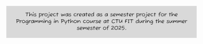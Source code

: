 ![FYI](FYI.png) 
<!-- Created in Figma with font: "Fuzzy Bubbles", size of the text: "30" and box sizes: "w: 991px & h: 199px"

# Prague Precipitation Forecasting using Hidden Markov Models


## Abstract

This project implements three Hidden Markov Model variants for **daily precipitation prediction in Prague** using 25 years of meteorological data (2000-2024) from Prague-Ruzyně station. The models include **Discrete HMM**, **Gaussian Mixture HMM**, and **Variational Gaussian HMM**, all trained to predict whether precipitation will occur the next day based on historical weather patterns. Using **Bayesian optimization** for hyperparameter tuning and backtesting with a **sliding window approach**, the **best performing model GMM HMM achieved 64.91% accuracy**, outperforming the naive baseline of 61.27%. The implementation leverages the hmmlearn library and demonstrates how HMMs can capture hidden weather states for precipitation forecasting despite **highly stochastic weather patterns**.

For a more detailed description of the methodology, results, and analysis, please refer to the [staifmatej-report.pdf](staifmatej-report.pdf) file included in this repository.


## Usage

Run the `main.py` file from the root folder and follow the instructions in the terminal.

When running `manual` mode with more trials, warnings may appear - this is normal and nothing to worry about. It simply means the model is searching for hyperparameter types that don't match, and the model reports this. This is expected behavior and the optimization will complete successfully regardless.

## Sample of program work:
```
===== Precipitation Forecasting using Hidden Markov Models =====

(1) - Discrete Hidden Markov Model
(2) - Gaussian Hidden Markov Model with Mixture Emissions
(3) - Variational Gaussian Hidden Markov Model

Press "1", "2" or "3" for choosing your preferable model: 3

Do you would like to backtest only at 20% of Dataset?
(Recommended options for faster backtesting and running time.)

Press "y" for yes or "n" for no: y

================================================================

Forecasting Daily Precipitation Using Variational Gaussian Hidden Markov Model.

Would you like run the model directly with the best hyperparameters found through Bayesian optimization or set hyperparameters yourself?
Type 'auto' to Run with best predefined parameters find by Bayesian Optimization. Bayesian optimization or 'manual' to set hyperparameters yourself:
auto

Starting Variational Gaussian HMM Model Backtesting...

Optimizing hyperparameters...
Optimization Progress: 100%|███████████████| 1/1 [07:40<00:00, 460.92s/it]

Optimizing threshold...
Optimization Progress: 100%|█████████████| 30/30 [00:00<00:00, 210.75it/s]

===== Results with Optimal Threshold =====
Optimal threshold: 0.0963
Accuracy:       0.6459
Precision:      0.5922
Recall:         0.5214
F1 Score:       0.5545
==========================================
```
**Recommendation:**
Run in faster mode with 20% of the training dataset for quicker program execution, otherwise the program runs quite long time.

**Notes:**
In `auto` mode, the most optimal hyperparameters found through Bayesian Optimization are preconfigured.

## Installation

- Clone the repository using SSH or HTTPS
    - **SSH:** `git@github.com:staifmatej/prg-precipitation-forecast-hmm.git`
    - **HTTPS:** `https://github.com/staifmatej/prg-precipitation-forecast-hmm.git`

- Navigate to the project directory

    - `cd prg-precipitation-forecast-hmm`

- Create virtual environment and install dependencies:

    - `python3 -m venv venv`
    - `source venv/bin/activate`
    - `pip install -r requirements.txt`

## Testing

To run the tests, execute `pytest` directly in the main project directory (**root folder**).

## Codestyle

To check code style compliance, run `pylint . --disable=C0301,C0103` from the main project directory. This will analyze all Python files while ignoring line length (C0301) and naming convention (C0103) warnings.
